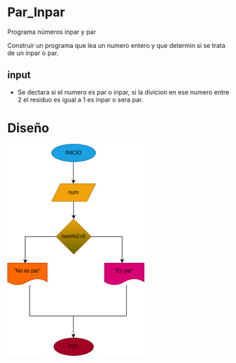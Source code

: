 # Par_Inpar
Programa números inpar y par 

Construir un programa que lea un numero entero y que determin si se trata de un inpar o par.

## input

- Se dectara si el numero es par o inpar,
si la divicion en ese numero entre 2 el residuo es igual a 1 es inpar o sera par.

# Diseño
![diagramadeflujo](diagrama.png "diagrama de flujo")
